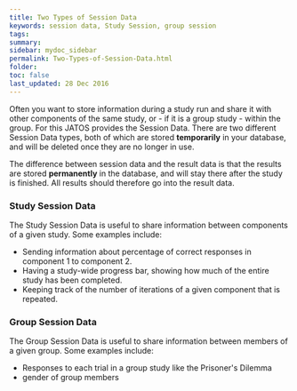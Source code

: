 ```yaml
---
title: Two Types of Session Data
keywords: session data, Study Session, group session
tags:
summary:
sidebar: mydoc_sidebar
permalink: Two-Types-of-Session-Data.html
folder:
toc: false
last_updated: 28 Dec 2016
---
```


Often you want to store information during a study run and share it with other components of the same study, or - if it is a group study - within the group. For this JATOS provides the Session Data. There are two different Session Data types, both of which are stored **temporarily** in your database, and will be deleted once they are no longer in use.

The difference between session data and the result data is that the results are stored **permanently** in the database, and will stay there after the study is finished. All results should therefore go into the result data. 

### Study Session Data

The Study Session Data is useful to share information between components of a given study. Some examples include: 

* Sending information about percentage of correct responses in component 1 to component 2.
* Having a study-wide progress bar, showing how much of the entire study has been completed.
* Keeping track of the number of iterations of a given component that is repeated.

### Group Session Data

The Group Session Data is useful to share information between members of a given group. Some examples include:

* Responses to each trial in a group study like the Prisoner's Dilemma
* gender of group members 
